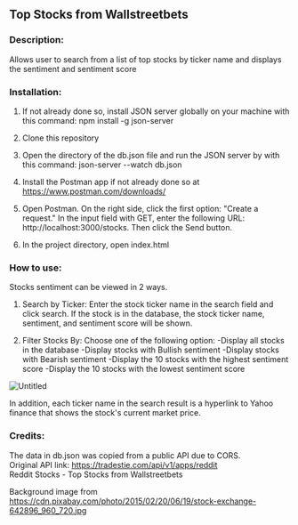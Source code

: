 ## Top Stocks from Wallstreetbets

### Description:
Allows user to search from a list of top stocks by ticker name and displays the sentiment and sentiment score

### Installation:

1. If not already done so, install JSON server globally on your machine with this command:
npm install -g json-server

2. Clone this repository

3. Open the directory of the db.json file and run the JSON server by with this command:
 json-server --watch db.json

4. Install the Postman app if not already done so at https://www.postman.com/downloads/

5. Open Postman. On the right side, click the first option: "Create a request." In the input field with GET, enter the following URL: http://localhost:3000/stocks. Then click the Send button. 

5. In the project directory, open index.html  


### How to use:

Stocks sentiment can be viewed in 2 ways. 
1. Search by Ticker: 
Enter the stock ticker name in the search field and click search. If the stock is in the database, the stock ticker name, sentiment, and sentiment score will be shown.

2. Filter Stocks By:
Choose one of the following option:
-Display all stocks in the database
-Display stocks with Bullish sentiment
-Display stocks with Bearish sentiment
-Display the 10 stocks with the highest sentiment score
-Display the 10 stocks with the lowest sentiment score

![Untitled](https://github.com/wwlwong/phase-1-project-top-stock/assets/102167991/de5ae94f-60dc-474b-872f-7ec45e4c83a5)

In addition, each ticker name in the search result is a hyperlink to Yahoo finance that shows the stock's current market price.

### Credits:

The data in db.json was copied from a public API due to CORS.<br /> 
Original API link: https://tradestie.com/api/v1/apps/reddit <br />
Reddit Stocks - Top Stocks from Wallstreetbets <br />

Background image from https://cdn.pixabay.com/photo/2015/02/20/06/19/stock-exchange-642896_960_720.jpg
